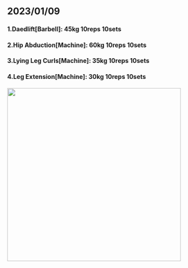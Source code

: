 ## 2023/01/09
#### 1.Daedlift\[Barbell\]: 45kg 10reps 10sets
#### 2.Hip Abduction\[Machine\]: 60kg 10reps 10sets
#### 3.Lying Leg Curls\[Machine\]: 35kg 10reps 10sets
#### 4.Leg Extension\[Machine\]: 30kg 10reps 10sets

<img src='../_resources/__071.png' width='400px' />
